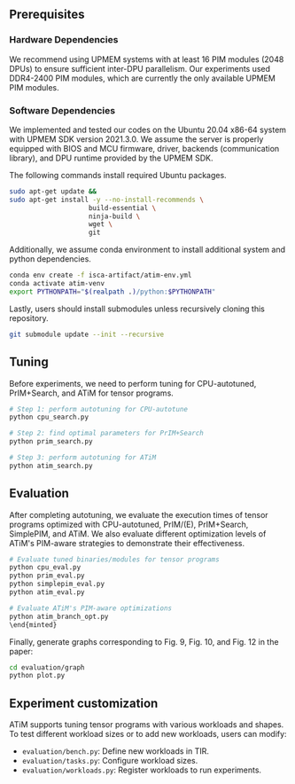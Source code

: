 Prerequisites
-----
### Hardware Dependencies
We recommend using UPMEM systems with at least 16 PIM modules (2048 DPUs) to ensure sufficient inter-DPU parallelism. Our experiments used DDR4-2400 PIM modules, which are currently the only available UPMEM PIM modules.

### Software Dependencies
We implemented and tested our codes on the Ubuntu 20.04 x86-64 system with UPMEM SDK version 2021.3.0.
We assume the server is properly equipped with BIOS and MCU firmware, driver, backends (communication library), and DPU runtime provided by the UPMEM SDK.

The following commands install required Ubuntu packages.

```bash
sudo apt-get update &&
sudo apt-get install -y --no-install-recommends \
                    build-essential \
                    ninja-build \
                    wget \
                    git
```

Additionally, we assume conda environment to install additional system and python dependencies.

```bash
conda env create -f isca-artifact/atim-env.yml
conda activate atim-venv
export PYTHONPATH="$(realpath .)/python:$PYTHONPATH"
```

Lastly, users should install submodules unless recursively cloning this repository.

```bash
git submodule update --init --recursive
```

Tuning
-----
Before experiments, we need to perform tuning for CPU-autotuned, PrIM+Search, and ATiM for tensor programs.

```bash
# Step 1: perform autotuning for CPU-autotune
python cpu_search.py

# Step 2: find optimal parameters for PrIM+Search
python prim_search.py

# Step 3: perform autotuning for ATiM
python atim_search.py
```

Evaluation
-----
After completing autotuning, we evaluate the execution times of tensor programs optimized with CPU-autotuned, PrIM/(E), PrIM+Search, SimplePIM, and ATiM.
We also evaluate different optimization levels of ATiM's PIM-aware strategies to demonstrate their effectiveness.

```bash
# Evaluate tuned binaries/modules for tensor programs
python cpu_eval.py
python prim_eval.py
python simplepim_eval.py
python atim_eval.py

# Evaluate ATiM's PIM-aware optimizations
python atim_branch_opt.py
\end{minted}
```

Finally, generate graphs corresponding to Fig. 9, Fig. 10, and Fig. 12 in the paper:

```bash
cd evaluation/graph
python plot.py
```

Experiment customization
-----
ATiM supports tuning tensor programs with various workloads and shapes. To test different workload sizes or to add new workloads, users can modify:

- `evaluation/bench.py`: Define new workloads in TIR.
- `evaluation/tasks.py`: Configure workload sizes.
- `evaluation/workloads.py`: Register workloads to run experiments.

